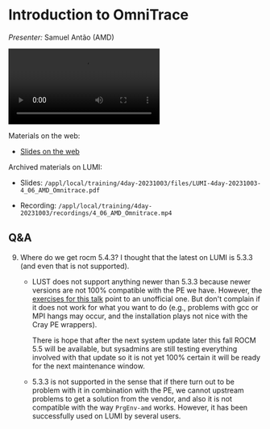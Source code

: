 # Introduction to OmniTrace

<!-- Cannot do in full italics as the ã is misplaced which is likely an mkdocs bug. -->
*Presenter:* Samuel Antão (AMD)

<!--
Course materials will be provided during and after the course.
-->

<video src="https://462000265.lumidata.eu/4day-20231003/recordings/4_06_AMD_Omnitrace.mp4" controls="controls">
</video>

<!--
Temporary location of materials (for the lifetime of the training project):

-   Slides: `/project/project_465000644/Slides/AMD/session-4-introduction-to-omnitrace.pdf`
-->

Materials on the web:

-   [Slides on the web](https://462000265.lumidata.eu/4day-20231003/files/LUMI-4day-20231003-4_06_AMD_Omnitrace.pdf)

Archived materials on LUMI:

-   Slides: `/appl/local/training/4day-20231003/files/LUMI-4day-20231003-4_06_AMD_Omnitrace.pdf`

-   Recording: `/appl/local/training/4day-20231003/recordings/4_06_AMD_Omnitrace.mp4`


## Q&A

9.  Where do we get rocm 5.4.3? I thought that the latest on LUMI is 5.3.3 (and even that is not supported).

    -   LUST does not support anything newer than 5.3.3 because newer versions are not 100% compatible with the PE we have. However, the [exercises for this talk](https://hackmd.io/@sfantao/H1QU6xRR3#Omnitrace) point to an unofficial one. But don't complain if it does not work for what you want to do (e.g., problems with gcc or MPI hangs may occur, and the installation plays not nice with the Cray PE wrappers).

        There is hope that after the next system update later this fall ROCM 5.5 will be available, but sysadmins are still testing everything involved with that update so it is not yet 100% certain it will be ready for the next maintenance window.
        
    -   5.3.3 is not supported in the sense that if there turn out to be problem with it in combination with the PE, we cannot upstream problems to get a solution from the vendor, and also it is not compatible with the way `PrgEnv-amd` works. However, it has been successfully used on LUMI by several users.
